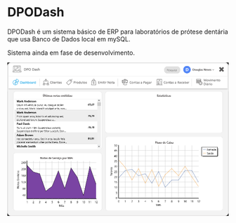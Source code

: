 # DPODash
DPODash é um sistema básico de ERP para laboratórios de prótese dentária que usa Banco de Dados local em mySQL.

Sistema ainda em fase de desenvolvimento.

![Alt text](Preview/Capture-DPODash-13-01-2021.png?raw=true "Preview")
